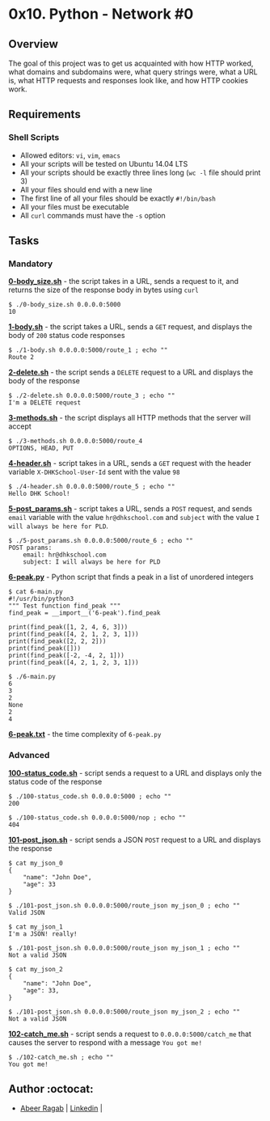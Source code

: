 # 0x10. Python - Network #0

## Overview
The goal of this project was to get us acquainted with how HTTP worked, what domains and subdomains were, what query strings were, what a URL is, what HTTP requests and responses look like, and how HTTP cookies work.

## Requirements
### Shell Scripts
* Allowed editors: `vi`, `vim`, `emacs`
* All your scripts will be tested on Ubuntu 14.04 LTS
* All your scripts should be exactly three lines long (`wc -l` file should print 3)
* All your files should end with a new line
* The first line of all your files should be exactly `#!/bin/bash`
* All your files must be executable
* All `curl` commands must have the `-s` option

## Tasks
### Mandatory
**[0-body_size.sh](0-body_size.sh)** - the script takes in a URL, sends a request to it, and returns the size of the response body in bytes using `curl`
```
$ ./0-body_size.sh 0.0.0.0:5000
10
```

**[1-body.sh](1-body.sh)** - the script takes a URL, sends a `GET` request, and displays the body of `200` status code responses
```
$ ./1-body.sh 0.0.0.0:5000/route_1 ; echo ""
Route 2
```

**[2-delete.sh](2-delete.sh)** - the script sends a `DELETE` request to a URL and displays the body of the response
```
$ ./2-delete.sh 0.0.0.0:5000/route_3 ; echo ""
I'm a DELETE request
```

**[3-methods.sh](3-methods.sh)** - the script displays all HTTP methods that the server will accept
```
$ ./3-methods.sh 0.0.0.0:5000/route_4
OPTIONS, HEAD, PUT
```

**[4-header.sh](4-header.sh)** - script takes in a URL, sends a `GET` request with the header variable `X-DHKSchool-User-Id` sent with the value `98`
```
$ ./4-header.sh 0.0.0.0:5000/route_5 ; echo ""
Hello DHK School!
```

**[5-post_params.sh](5-post_params.sh)** - script takes a URL, sends a `POST` request, and sends `email` variable with the value `hr@dhkschool.com` and `subject` with the value `I will always be here for PLD`.
```
$ ./5-post_params.sh 0.0.0.0:5000/route_6 ; echo ""
POST params:
    email: hr@dhkschool.com
    subject: I will always be here for PLD
```

**[6-peak.py](6-peak.py)** - Python script that finds a peak in a list of unordered integers
```
$ cat 6-main.py
#!/usr/bin/python3
""" Test function find_peak """
find_peak = __import__('6-peak').find_peak

print(find_peak([1, 2, 4, 6, 3]))
print(find_peak([4, 2, 1, 2, 3, 1]))
print(find_peak([2, 2, 2]))
print(find_peak([]))
print(find_peak([-2, -4, 2, 1]))
print(find_peak([4, 2, 1, 2, 3, 1]))

$ ./6-main.py
6
3
2
None
2
4
```

**[6-peak.txt](6-peak.txt)** - the time complexity of `6-peak.py`

### Advanced

**[100-status_code.sh](100-status_code.sh)** - script sends a request to a URL and displays only the status code of the response
```
$ ./100-status_code.sh 0.0.0.0:5000 ; echo ""
200

$ ./100-status_code.sh 0.0.0.0:5000/nop ; echo ""
404
```

**[101-post_json.sh](101-post_json.sh)** - script sends a JSON `POST` request to a URL and displays the response
```
$ cat my_json_0
{
    "name": "John Doe",
    "age": 33
}

$ ./101-post_json.sh 0.0.0.0:5000/route_json my_json_0 ; echo ""
Valid JSON

$ cat my_json_1
I'm a JSON! really!

$ ./101-post_json.sh 0.0.0.0:5000/route_json my_json_1 ; echo ""
Not a valid JSON

$ cat my_json_2
{
    "name": "John Doe",
    "age": 33,
}

$ ./101-post_json.sh 0.0.0.0:5000/route_json my_json_2 ; echo ""
Not a valid JSON
```

**[102-catch_me.sh](102-catch_me.sh)** - script sends a request to `0.0.0.0:5000/catch_me` that causes the server to respond with a message `You got me!`
```
$ ./102-catch_me.sh ; echo ""
You got me!
```



## Author :octocat:

- [Abeer Ragab](https://github.com/Abeer-M-Ali) | [Linkedin](https://www.linkedin.com/in/abeer-ragab-b25872260/) |